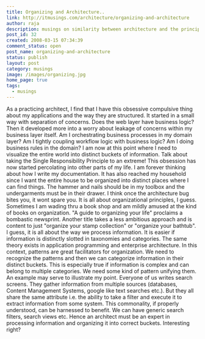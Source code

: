 ```yaml
---
title: Organizing and Architecture.. 
link: http://itmusings.com/architecture/organizing-and-architecture
author: raja
description: musings on similarity between architecture and the principles of organization
post_id: 32
created: 2008-03-15 07:34:39
comment_status: open
post_name: organizing-and-architecture
status: publish
layout: post
category: musings
image: /images/organizing.jpg
home_page: true
tags:
  - musings
---
```



As a practicing architect, I find that I have this obsessive compulsive thing about my applications and the way they are structured. It started in a small way with separation of concerns. Does the web layer have business logic? Then it developed more into a worry about leakage of concerns within my business layer itself. Am I orchestrating business processes in my domain layer? Am I tightly coupling workflow logic with business logic? Am I doing business rules in the domain? I am now at this point where I need to visualize the entire world into distinct buckets of information. Talk about taking the Single Responsibility Principle to an extreme! This obsession has now started percolating into other parts of my life. I am forever thinking about how I write my documentation. It has also reached my household since I want the entire house to be organized into distinct places where I can find things. The hammer and nails should be in my toolbox and the undergarments must be in their drawer. I think once the architecture bug bites you, it wont spare you.  It is all about organizational principles, I guess. Sometimes I am wading thru a book shop and am mildly amused at the kind of books on organization. "A guide to organizing your life" proclaims a bombastic newsprint. Another title takes a less ambitious approach and is content to just "organize your stamp collection" or "organize your bathtub". I guess, it is all about the way we process information. It is easier if information is distinctly slotted in taxonomies and categories. The same theory exists in application programming and enterprise architecture. In this context, patterns are great facilitators for organization. We need to recognize the patterns and then we can categorize information in their distinct buckets. This is especially true if information is complex and can belong to multiple categories. We need some kind of pattern unifying them. An example may serve to illustrate my point. Everyone of us writes search screens. They gather information from multiple sources (databases, Content Management Systems, google like text searches etc.). But they all share the same attribute i.e. the ability to take a filter and execute it to extract information from some system. This commonality, if properly understood, can be harnessed to benefit. We can have generic search filters, search views etc. Hence an architect must be an expert in processing information and organizing it into correct buckets. Interesting right?
